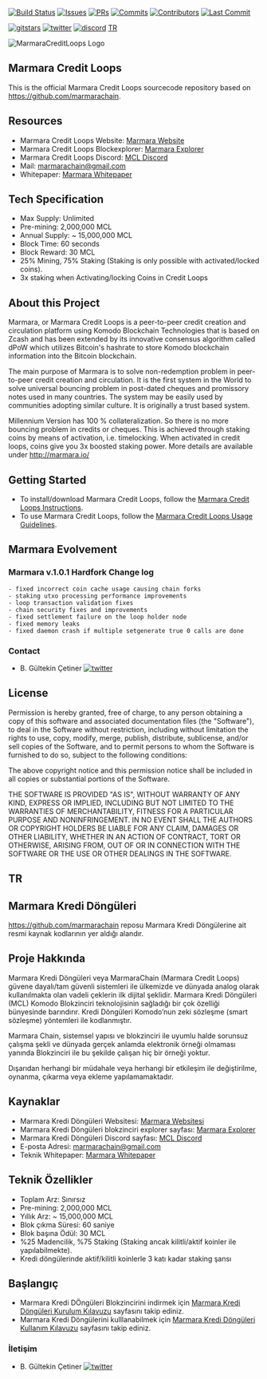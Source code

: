 [![Build Status](https://travis-ci.org/KomodoPlatform/komodo.svg?branch=master)](https://travis-ci.org/KomodoPlatform/komodo)
[![Issues](https://img.shields.io/github/issues-raw/komodoplatform/komodo)](https://github.com/KomodoPlatform/komodo/issues)
[![PRs](https://img.shields.io/github/issues-pr-closed/komodoplatform/komodo)](https://github.com/KomodoPlatform/komodo/pulls)
[![Commits](https://img.shields.io/github/commit-activity/y/komodoplatform/komodo)](https://github.com/KomodoPlatform/komodo/commits/dev)
[![Contributors](https://img.shields.io/github/contributors/komodoplatform/komodo)](https://github.com/KomodoPlatform/komodo/graphs/contributors)
[![Last Commit](https://img.shields.io/github/last-commit/komodoplatform/komodo)](https://github.com/KomodoPlatform/komodo/graphs/commit-activity)


[![gitstars](https://img.shields.io/github/stars/komodoplatform/komodo?style=social)](https://github.com/KomodoPlatform/komodo/stargazers)
[![twitter](https://img.shields.io/twitter/follow/marmarachain?style=social)](https://twitter.com/marmarachain)
[![discord](https://img.shields.io/discord/412898016371015680)](https://discord.gg/QZNMw73)
[TR](https://github.com/marmarachain/Marmara-v.1.0/blob/master/README.md##TR)

![MarmaraCreditLoops Logo](https://raw.githubusercontent.com/marmarachain/Marmara-v.1.0/master/MCL-Logo.png "Marmara Credit Loops Logo")

## Marmara Credit Loops

This is the official Marmara Credit Loops sourcecode repository based on https://github.com/marmarachain. 

## Resources

- Marmara Credit Loops Website: [Marmara Website](http://marmara.io/)
- Marmara Credit Loops Blockexplorer: [Marmara Explorer](http://explorer.marmara.io/)
- Marmara Credit Loops Discord: [MCL Discord](https://discord.com/invite/DZDPAd)
- Mail: [marmarachain@gmail.com](mailto:marmarachain@gmail.com)
- Whitepaper: [Marmara Whitepaper](http://marmara.io/IMSS2019_WhitePaper_English.pdf)


## Tech Specification
- Max Supply: Unlimited
- Pre-mining: 2,000,000 MCL
- Annual Supply: ~ 15,000,000 MCL
- Block Time: 60 seconds
- Block Reward:  30 MCL
- 25% Mining, 75% Staking (Staking is only possible with activated/locked coins).
- 3x staking when Activating/locking Coins in Credit Loops

## About this Project

Marmara, or Marmara Credit Loops is a peer-to-peer credit creation and circulation platform using Komodo Blockchain Technologies that is based on Zcash and has been extended by its innovative consensus algorithm called dPoW which utilizes Bitcoin's hashrate to store Komodo blockchain information into the Bitcoin blockchain. 

The main purpose of Marmara is to solve non-redemption problem in peer-to-peer credit creation and circulation. It is the first system in the World to solve universal bouncing problem in post-dated cheques and promissory notes used in many countries. The system may be easily used by communities adopting similar culture. It is originally a trust based system.

Millennium Version has 100 % collateralization. So there is no more bouncing problem in credits or cheques. This is achieved through staking coins by means of activation, i.e. timelocking. When activated in credit loops, coins give you 3x boosted staking power.
More details are available under http://marmara.io/

## Getting Started

- To install/download Marmara Credit Loops, follow the [Marmara Credit Loops Instructions](https://github.com/marmarachain/Marmara-v.1.0/blob/master/MCLInstallationGuide.md).
- To use Marmara Credit Loops, follow the [Marmara Credit Loops Usage Guidelines](https://github.com/marmarachain/Marmara-v.1.0/blob/master/MCLUsageGuide.md).

## Marmara Evolvement
### Marmara v.1.0.1 Hardfork Change log
```
- fixed incorrect coin cache usage causing chain forks
- staking utxo processing performance improvements
- loop transaction validation fixes
- chain security fixes and improvements
- fixed settlement failure on the loop holder node
- fixed memory leaks
- fixed daemon crash if multiple setgenerate true 0 calls are done
```

### Contact
- B. Gültekin Çetiner [![twitter](https://img.shields.io/twitter/follow/drcetiner?style=social)](https://twitter.com/drcetiner )

License
---
Permission is hereby granted, free of charge, to any person obtaining a copy of this software and associated documentation files (the "Software"), to deal in the Software without restriction, including without limitation the rights to use, copy, modify, merge, publish, distribute, sublicense, and/or sell copies of the Software, and to permit persons to whom the Software is furnished to do so, subject to the following conditions:

The above copyright notice and this permission notice shall be included in all copies or substantial portions of the Software.

THE SOFTWARE IS PROVIDED "AS IS", WITHOUT WARRANTY OF ANY KIND, EXPRESS OR IMPLIED, INCLUDING BUT NOT LIMITED TO THE WARRANTIES OF MERCHANTABILITY, FITNESS FOR A PARTICULAR PURPOSE AND NONINFRINGEMENT. IN NO EVENT SHALL THE AUTHORS OR COPYRIGHT HOLDERS BE LIABLE FOR ANY CLAIM, DAMAGES OR OTHER LIABILITY, WHETHER IN AN ACTION OF CONTRACT, TORT OR OTHERWISE, ARISING FROM, OUT OF OR IN CONNECTION WITH THE SOFTWARE OR THE USE OR OTHER DEALINGS IN THE SOFTWARE.

## TR
## Marmara Kredi Döngüleri
https://github.com/marmarachain reposu Marmara Kredi Döngülerine ait resmi kaynak kodlarının yer aldığı alandır.

## Proje Hakkında
Marmara Kredi Döngüleri veya MarmaraChain (Marmara Credit Loops) güvene dayalı/tam güvenli sistemleri ile ülkemizde ve dünyada analog olarak kullanılmakta olan vadeli çeklerin ilk dijital şeklidir. Marmara Kredi Döngüleri (MCL) Komodo Blokzinciri teknolojisinin sağladığı bir çok özelliği bünyesinde barındırır. Kredi Döngüleri Komodo’nun zeki sözleşme (smart sözleşme) yöntemleri ile kodlanmıştır. 

Marmara Chain, sistemsel yapısı ve blokzinciri ile uyumlu halde sorunsuz çalışma şekli ve dünyada gerçek anlamda elektronik örneği olmaması yanında Blokzinciri ile bu şekilde çalışan hiç bir örneği yoktur.

Dışarıdan herhangi bir müdahale veya herhangi bir etkileşim ile değiştirilme, oynanma, çıkarma veya ekleme yapılamamaktadır.

## Kaynaklar

- Marmara Kredi Döngüleri Websitesi: [Marmara Websitesi](http://marmara.io/)
- Marmara Kredi Döngüleri blokzinciri explorer sayfası: [Marmara Explorer](http://explorer.marmara.io/)
- Marmara Kredi Döngüleri Discord sayfası: [MCL Discord](https://discord.com/invite/DZDPAd)
- E-posta Adresi: [marmarachain@gmail.com](mailto:marmarachain@gmail.com)
- Teknik Whitepaper: [Marmara Whitepaper](http://marmara.io/IMSS2019_WhitePaper_English.pdf)


## Teknik Özellikler
- Toplam Arz: Sınırsız
- Pre-mining: 2,000,000 MCL
- Yıllık Arz: ~ 15,000,000 MCL
- Blok çıkma Süresi: 60 saniye
- Blok başına Ödül:  30 MCL
- %25 Madencilik, %75 Staking (Staking ancak kilitli/aktif koinler ile yapılabilmekte).
- Kredi döngülerinde aktif/kilitli koinlerle 3 katı kadar staking şansı

## Başlangıç

- Marmara Kredi DÖngüleri Blokzincirini indirmek için [Marmara Kredi Döngüleri Kurulum Kılavuzu](https://github.com/marmarachain/Marmara-v.1.0/blob/master/MCLInstallationGuide_TR.md) sayfasını takip ediniz.
- Marmara Kredi Döngülerini kulllanabilmek için [Marmara Kredi Döngüleri Kullanım Kılavuzu](https://github.com/marmarachain/Marmara-v.1.0/blob/master/MCLUsageGuide_TR.md) sayfasını takip ediniz.

### İletişim
- B. Gültekin Çetiner [![twitter](https://img.shields.io/twitter/follow/drcetiner?style=social)](https://twitter.com/drcetiner )
